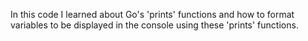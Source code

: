 In this code I learned about Go's 'prints' functions and how to format variables to be displayed in the console using these 'prints' functions.